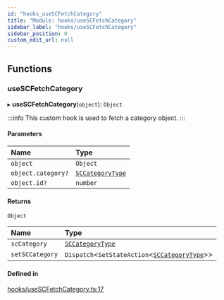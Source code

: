 ```yaml
---
id: "hooks_useSCFetchCategory"
title: "Module: hooks/useSCFetchCategory"
sidebar_label: "hooks/useSCFetchCategory"
sidebar_position: 0
custom_edit_url: null
---
```


## Functions

### useSCFetchCategory

▸ **useSCFetchCategory**(`object`): `Object`

:::info
This custom hook is used to fetch a category object.
:::

#### Parameters

| Name | Type |
| :------ | :------ |
| `object` | `Object` |
| `object.category?` | [`SCCategoryType`](../interfaces/types_category.SCCategoryType.md) |
| `object.id?` | `number` |

#### Returns

`Object`

| Name | Type |
| :------ | :------ |
| `scCategory` | [`SCCategoryType`](../interfaces/types_category.SCCategoryType.md) |
| `setSCCategory` | `Dispatch`<`SetStateAction`<[`SCCategoryType`](../interfaces/types_category.SCCategoryType.md)\>\> |

#### Defined in

[hooks/useSCFetchCategory.ts:17](https://github.com/selfcommunity/community-ui/blob/f8d581a/packages/sc-core/src/hooks/useSCFetchCategory.ts#L17)
